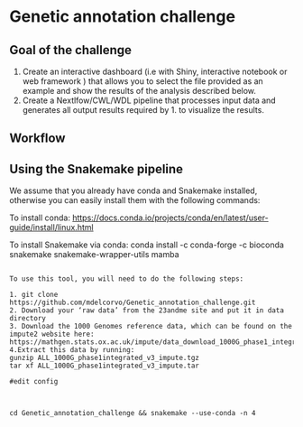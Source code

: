 # Genetic annotation challenge

## Goal of the challenge

1. Create an interactive dashboard (i.e with Shiny, interactive notebook or web framework ) that allows you to select the file provided as an example and show the results of the analysis described below.
2. Create a Nextlfow/CWL/WDL pipeline that processes input data and generates all output results required by 1. to visualize the results.

## Workflow

## Using the Snakemake pipeline

We assume that you already have conda and Snakemake installed, otherwise you can easily install them with the following commands:

To install conda: https://docs.conda.io/projects/conda/en/latest/user-guide/install/linux.html

To install Snakemake via conda: conda install -c conda-forge -c bioconda snakemake snakemake-wrapper-utils mamba
```

To use this tool, you will need to do the following steps:

1. git clone https://github.com/mdelcorvo/Genetic_annotation_challenge.git
2. Download your ‘raw data’ from the 23andme site and put it in data directory
3. Download the 1000 Genomes reference data, which can be found on the impute2 website here:
https://mathgen.stats.ox.ac.uk/impute/data_download_1000G_phase1_integrated.html
4.Extract this data by running:
gunzip ALL_1000G_phase1integrated_v3_impute.tgz
tar xf ALL_1000G_phase1integrated_v3_impute.tar

#edit config

 
 
cd Genetic_annotation_challenge && snakemake --use-conda -n 4
```
